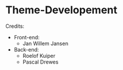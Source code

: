 # Theme-Developement
Credits:
* Front-end:	
	* Jan Willem Jansen
* Back-end:		
	* Roelof Kuiper
	* Pascal Drewes

